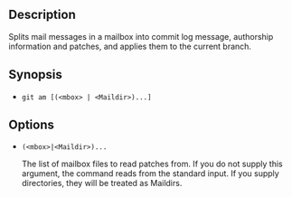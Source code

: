 ## Description

Splits mail messages in a mailbox into commit log message, authorship information and patches, and applies them to the current branch.

## Synopsis

- `git am [(<mbox> | <Maildir>)...]`

## Options

- `(<mbox>|<Maildir>)...`

    The list of mailbox files to read patches from. If you do not supply this argument, the command reads from the standard input. If you supply directories, they will be treated as Maildirs.
